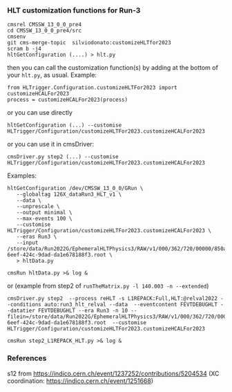 ### HLT customization functions for Run-3

```
cmsrel CMSSW_13_0_0_pre4
cd CMSSW_13_0_0_pre4/src
cmsenv
git cms-merge-topic  silviodonato:customizeHLTfor2023
scram b -j4
hltGetConfiguration (....) > hlt.py 
```

then you can call the customization function(s) by adding at the bottom of your `hlt.py`, as usual. Example:

```
from HLTrigger.Configuration.customizeHLTFor2023 import customizeHCALFor2023
process = customizeHCALFor2023(process)
```

or you can use directly
```
hltGetConfiguration (...) --customise HLTrigger/Configuration/customizeHLTFor2023.customizeHCALFor2023
```

or you can use it in cmsDriver:
```
cmsDriver.py step2 (...) --customise HLTrigger/Configuration/customizeHLTFor2023.customizeHCALFor2023
```

Examples:
```
hltGetConfiguration /dev/CMSSW_13_0_0/GRun \
   --globaltag 126X_dataRun3_HLT_v1 \
   --data \
   --unprescale \
   --output minimal \
   --max-events 100 \
   --customise HLTrigger/Configuration/customizeHLTFor2023.customizeHCALFor2023 \
   --eras Run3 \
   --input /store/data/Run2022G/EphemeralHLTPhysics3/RAW/v1/000/362/720/00000/850a6b3c-6eef-424c-9dad-da1e678188f3.root \
   > hltData.py
   
cmsRun hltData.py >& log &
```

or (example from step2 of `runTheMatrix.py -l 140.003 -n --extended`)

```
cmsDriver.py step2  --process reHLT -s L1REPACK:Full,HLT:@relval2022 --conditions auto:run3_hlt_relval --data  --eventcontent FEVTDEBUGHLT --datatier FEVTDEBUGHLT --era Run3 -n 10 --filein=/store/data/Run2022G/EphemeralHLTPhysics3/RAW/v1/000/362/720/00000/850a6b3c-6eef-424c-9dad-da1e678188f3.root  --customise HLTrigger/Configuration/customizeHLTFor2023.customizeHCALFor2023

cmsRun step2_L1REPACK_HLT.py >& log &
```

### References

s12 from https://indico.cern.ch/event/1237252/contributions/5204534 
(XC coordination: https://indico.cern.ch/event/1251668)

